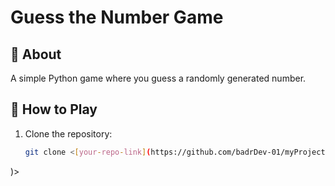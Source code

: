 # Guess the Number Game

## 📌 About
A simple Python game where you guess a randomly generated number.

## 🚀 How to Play
1. Clone the repository:
   ```sh
   git clone <[your-repo-link](https://github.com/badrDev-01/myProject.git
)>
